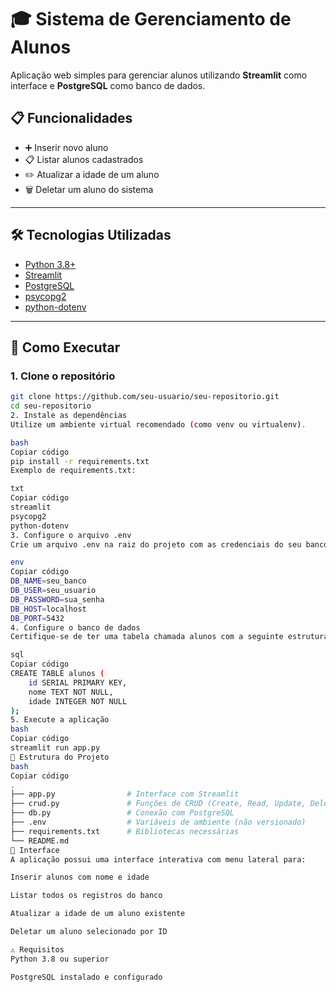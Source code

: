 # 🎓 Sistema de Gerenciamento de Alunos

Aplicação web simples para gerenciar alunos utilizando **Streamlit** como interface e **PostgreSQL** como banco de dados.

## 📋 Funcionalidades

- ➕ Inserir novo aluno
- 📋 Listar alunos cadastrados
- ✏️ Atualizar a idade de um aluno
- 🗑 Deletar um aluno do sistema

---

## 🛠 Tecnologias Utilizadas

- [Python 3.8+](https://www.python.org/)
- [Streamlit](https://streamlit.io/)
- [PostgreSQL](https://www.postgresql.org/)
- [psycopg2](https://www.psycopg.org/)
- [python-dotenv](https://pypi.org/project/python-dotenv/)

---

## 🚀 Como Executar

### 1. Clone o repositório

```bash
git clone https://github.com/seu-usuario/seu-repositorio.git
cd seu-repositorio
2. Instale as dependências
Utilize um ambiente virtual recomendado (como venv ou virtualenv).

bash
Copiar código
pip install -r requirements.txt
Exemplo de requirements.txt:

txt
Copiar código
streamlit
psycopg2
python-dotenv
3. Configure o arquivo .env
Crie um arquivo .env na raiz do projeto com as credenciais do seu banco de dados PostgreSQL:

env
Copiar código
DB_NAME=seu_banco
DB_USER=seu_usuario
DB_PASSWORD=sua_senha
DB_HOST=localhost
DB_PORT=5432
4. Configure o banco de dados
Certifique-se de ter uma tabela chamada alunos com a seguinte estrutura:

sql
Copiar código
CREATE TABLE alunos (
    id SERIAL PRIMARY KEY,
    nome TEXT NOT NULL,
    idade INTEGER NOT NULL
);
5. Execute a aplicação
bash
Copiar código
streamlit run app.py
📁 Estrutura do Projeto
bash
Copiar código
.
├── app.py                # Interface com Streamlit
├── crud.py               # Funções de CRUD (Create, Read, Update, Delete)
├── db.py                 # Conexão com PostgreSQL
├── .env                  # Variáveis de ambiente (não versionado)
├── requirements.txt      # Bibliotecas necessárias
└── README.md
📸 Interface
A aplicação possui uma interface interativa com menu lateral para:

Inserir alunos com nome e idade

Listar todos os registros do banco

Atualizar a idade de um aluno existente

Deletar um aluno selecionado por ID

⚠️ Requisitos
Python 3.8 ou superior

PostgreSQL instalado e configurado

